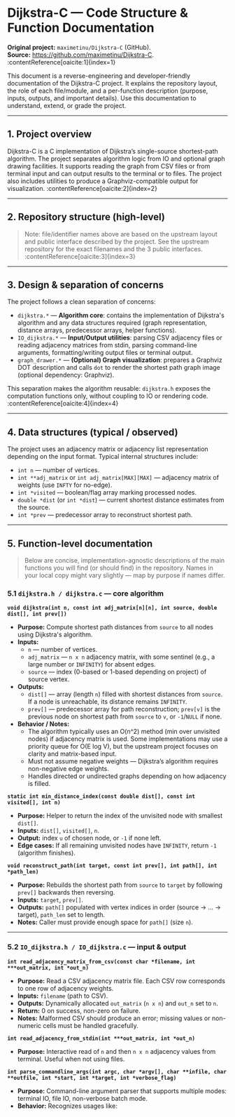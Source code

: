 # Dijkstra-C — Code Structure & Function Documentation

**Original project:** `maximetinu/Dijkstra-C` (GitHub).  
**Source:** https://github.com/maximetinu/Dijkstra-C. :contentReference[oaicite:1]{index=1}

This document is a reverse-engineering and developer-friendly documentation of the Dijkstra-C project. It explains the repository layout, the role of each file/module, and a per-function description (purpose, inputs, outputs, and important details). Use this documentation to understand, extend, or grade the project.

---

## 1. Project overview

Dijkstra-C is a C implementation of Dijkstra’s single-source shortest-path algorithm. The project separates algorithm logic from IO and optional graph drawing facilities. It supports reading the graph from CSV files or from terminal input and can output results to the terminal or to files. The project also includes utilities to produce a Graphviz-compatible output for visualization. :contentReference[oaicite:2]{index=2}

---

## 2. Repository structure (high-level)


> Note: file/identifier names above are based on the upstream layout and public interface described by the project. See the upstream repository for the exact filenames and the 3 public interfaces. :contentReference[oaicite:3]{index=3}

---

## 3. Design & separation of concerns

The project follows a clean separation of concerns:

- `dijkstra.*` — **Algorithm core**: contains the implementation of Dijkstra's algorithm and any data structures required (graph representation, distance arrays, predecessor arrays, helper functions).
- `IO_dijkstra.*` — **Input/Output utilities**: parsing CSV adjacency files or reading adjacency matrices from stdin, parsing command-line arguments, formatting/writing output files or terminal output.
- `graph_drawer.*` — **(Optional) Graph visualization**: prepares a Graphviz DOT description and calls `dot` to render the shortest path graph image (optional dependency: Graphviz).

This separation makes the algorithm reusable: `dijkstra.h` exposes the computation functions only, without coupling to IO or rendering code. :contentReference[oaicite:4]{index=4}

---

## 4. Data structures (typical / observed)

The project uses an adjacency matrix or adjacency list representation depending on the input format. Typical internal structures include:

- `int n` — number of vertices.
- `int **adj_matrix` or `int adj_matrix[MAX][MAX]` — adjacency matrix of weights (use `INFTY` for no-edge).
- `int *visited` — boolean/flag array marking processed nodes.
- `double *dist` (or `int *dist`) — current shortest distance estimates from the source.
- `int *prev` — predecessor array to reconstruct shortest path.

---

## 5. Function-level documentation

> Below are concise, implementation-agnostic descriptions of the main functions you will find (or should find) in the repository. Names in your local copy might vary slightly — map by purpose if names differ.

### 5.1 `dijkstra.h / dijkstra.c` — core algorithm

**`void dijkstra(int n, const int adj_matrix[n][n], int source, double dist[], int prev[])`**  
- **Purpose:** Compute shortest path distances from `source` to all nodes using Dijkstra's algorithm.  
- **Inputs:**  
  - `n` — number of vertices.  
  - `adj_matrix` — `n x n` adjacency matrix, with some sentinel (e.g., a large number or `INFINITY`) for absent edges.  
  - `source` — index (0-based or 1-based depending on project) of source vertex.  
- **Outputs:**  
  - `dist[]` — array (length `n`) filled with shortest distances from `source`. If a node is unreachable, its distance remains `INFINITY`.  
  - `prev[]` — predecessor array for path reconstruction; `prev[v]` is the previous node on shortest path from `source` to `v`, or `-1`/`NULL` if none.  
- **Behavior / Notes:**  
  - The algorithm typically uses an O(n^2) method (min over unvisited nodes) if adjacency matrix is used. Some implementations may use a priority queue for O(E log V), but the upstream project focuses on clarity and matrix-based input.  
  - Must not assume negative weights — Dijkstra’s algorithm requires non-negative edge weights.  
  - Handles directed or undirected graphs depending on how adjacency is filled.

**`static int min_distance_index(const double dist[], const int visited[], int n)`**  
- **Purpose:** Helper to return the index of the unvisited node with smallest `dist[]`.  
- **Inputs:** `dist[]`, `visited[]`, `n`.  
- **Output:** index `u` of chosen node, or `-1` if none left.  
- **Edge cases:** If all remaining unvisited nodes have `INFINITY`, return `-1` (algorithm finishes).

**`void reconstruct_path(int target, const int prev[], int path[], int *path_len)`**  
- **Purpose:** Rebuilds the shortest path from `source` to `target` by following `prev[]` backwards then reversing.  
- **Inputs:** `target`, `prev[]`.  
- **Outputs:** `path[]` populated with vertex indices in order (source → ... → target), `path_len` set to length.  
- **Notes:** Caller must provide enough space for `path[]` (size `n`).

---

### 5.2 `IO_dijkstra.h / IO_dijkstra.c` — input & output

**`int read_adjacency_matrix_from_csv(const char *filename, int ***out_matrix, int *out_n)`**  
- **Purpose:** Read a CSV adjacency matrix file. Each CSV row corresponds to one row of adjacency weights.  
- **Inputs:** `filename` (path to CSV).  
- **Outputs:** Dynamically allocated `out_matrix` (`n x n`) and `out_n` set to `n`.  
- **Return:** 0 on success, non-zero on failure.  
- **Notes:** Malformed CSV should produce an error; missing values or non-numeric cells must be handled gracefully.

**`int read_adjacency_from_stdin(int ***out_matrix, int *out_n)`**  
- **Purpose:** Interactive read of `n` and then `n x n` adjacency values from terminal. Useful when not using files.

**`int parse_commandline_args(int argc, char *argv[], char **infile, char **outfile, int *start, int *target, int *verbose_flag)`**  
- **Purpose:** Command-line argument parser that supports multiple modes: terminal IO, file IO, non-verbose batch mode.  
- **Behavior:** Recognizes usages like:  
